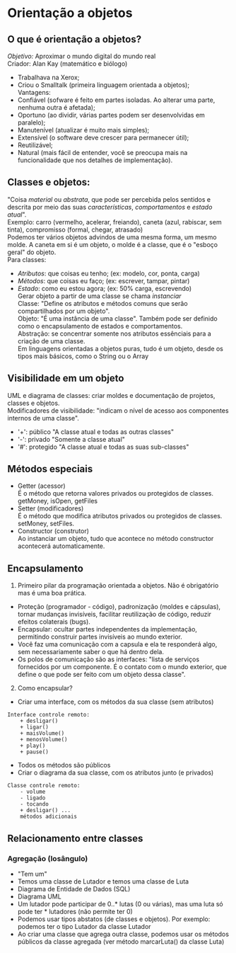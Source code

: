 # Orientação a objetos
## O que é orientação a objetos?
*Objetivo:* Aproximar o mundo digital do mundo real <br>
Criador: Alan Kay (matemático e biólogo)
- Trabalhava na Xerox;
- Criou o Smalltalk (primeira linguagem orientada a objetos); <br>
Vantagens:
- Confiável (sofware é feito em partes isoladas. Ao alterar uma parte, nenhuma outra é afetada);
- Oportuno (ao dividir, várias partes podem ser desenvolvidas em paralelo);
- Manutenível (atualizar é muito mais simples);
- Extensível (o software deve crescer para permanecer útil);
- Reutilizável;
- Natural (mais fácil de entender, você se preocupa mais na funcionalidade que nos detalhes de implementação).

## Classes e objetos:
"Coisa *material* ou *abstrata*, que pode ser percebida pelos sentidos e descrita por meio das suas *características*, *comportamentos* e *estado atual*". <br>
Exemplo: carro (vermelho, acelerar, freiando), caneta (azul, rabiscar, sem tinta), compromisso (formal, chegar, atrasado) <br>
Podemos ter vários objetos advindos de uma mesma forma, um mesmo molde. A caneta em si é um objeto, o molde é a classe, que é o "esboço geral" do objeto.<br>
Para classes:
- *Atributos*: que coisas eu tenho; (ex: modelo, cor, ponta, carga)
- *Métodos*: que coisas eu faço; (ex: escrever, tampar, pintar)
- *Estado*: como eu estou agora; (ex: 50% carga, escrevendo) <br>
Gerar objeto a partir de uma classe se chama *instanciar* <br>
Classe: "Define os atributos e métodos comuns que serão compartilhados por um objeto".<br>
Objeto: "É uma instância de uma classe". Também pode ser definido como o encapsulamento de estados e comportamentos.<br>
Abstração: se concentrar somente nos atributos essênciais para a criação de uma classe.<br>
Em linguagens orientadas a objetos puras, tudo é um objeto, desde os tipos mais básicos, como o String ou o Array <br>

## Visibilidade em um objeto
UML e diagrama de classes: criar moldes e documentação de projetos, classes e objetos. <br>
Modificadores de visibilidade: "indicam o nível de acesso aos componentes internos de uma classe".
- '+': público "A classe atual e todas as outras classes"
- '-': privado "Somente a classe atual"
- '#': protegido "A classe atual e todas as suas sub-classes"

## Métodos especiais
- Getter (acessor) <br>
É o método que retorna valores privados ou protegidos de classes. getMoney, isOpen, getFiles
- Setter (modificadores)<br>
É o método que modifica atributos privados ou protegidos de classes. setMoney, setFiles.
- Constructor (construtor) <br>
Ao instanciar um objeto, tudo que acontece no método constructor acontecerá automaticamente.

## Encapsulamento
1. Primeiro pilar da programação orientada a objetos. Não é obrigatório mas é uma boa prática.
- Proteção (programador - código), padronização (moldes e cápsulas), tornar mudanças invisíveis, facilitar reutilização de código, reduzir efeitos colaterais (bugs).
- Encapsular: ocultar partes independentes da implementação, permitindo construir partes invisíveis ao mundo exterior.
- Você faz uma comunicação com a capsula e ela te responderá algo, sem necessariamente saber o que há dentro dela.
- Os polos de comunicação são as interfaces: "lista de serviços fornecidos por um componente. É o contato com o mundo exterior, que define o que pode ser feito com um objeto dessa classe".
2. Como encapsular?
- Criar uma interface, com os métodos da sua classe (sem atributos)
```
Interface controle remoto:
    + desligar()
    + ligar()
    + maisVolume()
    + menosVolume()
    + play()
    + pause()
```
- Todos os métodos são públicos
- Criar o diagrama da sua classe, com os atributos junto (e privados)
```
Classe controle remoto:
    - volume
    - ligado
    - tocando
    + desligar() ...
    métodos adicionais
```

## Relacionamento entre classes
### Agregação (losângulo)
- "Tem um"
- Temos uma classe de Lutador e temos uma classe de Luta
- Diagrama de Entidade de Dados (SQL)
- Diagrama UML
- Um lutador pode participar de 0..* lutas (0 ou várias), mas uma luta só pode ter * lutadores (não permite ter 0)
- Podemos usar tipos abstatos (de classes e objetos). Por exemplo: podemos ter o tipo Lutador da classe Lutador
- Ao criar uma classe que agrega outra classe, podemos usar os métodos públicos da classe agregada (ver método marcarLuta() da classe Luta)